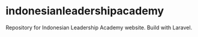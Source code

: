 # indonesianleadershipacademy
Repository for Indonesian Leadership Academy website. Build with Laravel.
